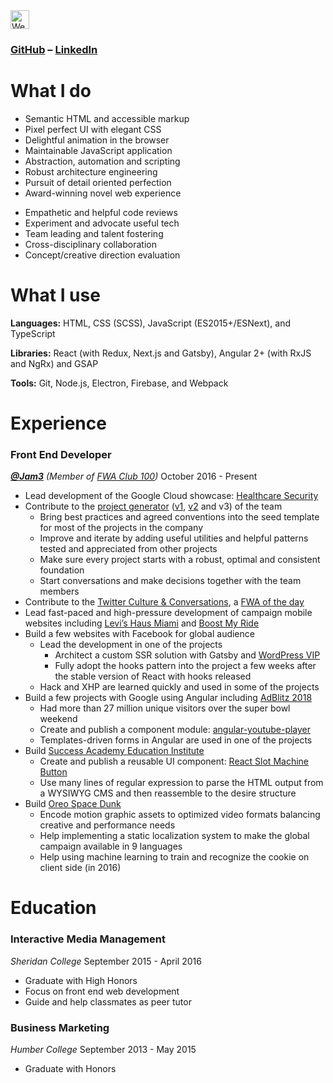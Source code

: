 <a href="https://dev.to/li">
  <img src="https://d2fltix0v2e0sb.cloudfront.net/dev-badge.svg" alt="Wenchen Li (Neo)'s DEV Profile" height="30" width="30">
</a>

### [GitHub](https://github.com/neo) – [LinkedIn](https://www.linkedin.com/in/wenchen-li/)

# What I do

- Semantic HTML and accessible markup
- Pixel perfect UI with elegant CSS
- Delightful animation in the browser
- Maintainable JavaScript application
- Abstraction, automation and scripting
- Robust architecture engineering
- Pursuit of detail oriented perfection
- Award-winning novel web experience

<!-- "soft skills" -->

- Empathetic and helpful code reviews
- Experiment and advocate useful tech
- Team leading and talent fostering
- Cross-disciplinary collaboration
- Concept/creative direction evaluation

# What I use

__Languages:__ HTML, CSS (SCSS), JavaScript (ES2015+/ESNext), and TypeScript

__Libraries:__ React (with Redux, Next.js and Gatsby), Angular 2+ (with RxJS and NgRx) and GSAP

__Tools:__ Git, Node.js, Electron, Firebase, and Webpack

# Experience

### Front End Developer

___[@Jam3]__ (Member of [FWA Club 100])_
October 2016 - Present

- Lead development of the Google Cloud showcase: [Healthcare Security]
- Contribute to the [project generator] ([v1], [v2] and v3) of the team
  - Bring best practices and agreed conventions into the seed template for most of the projects in the company
  - Improve and iterate by adding useful utilities and helpful patterns tested and appreciated from other projects
  - Make sure every project starts with a robust, optimal and consistent foundation
  - Start conversations and make decisions together with the team members
- Contribute to the [Twitter Culture & Conversations], a [FWA of the day]
- Lead fast-paced and high-pressure development of campaign mobile websites including [Levi’s Haus Miami] and [Boost My Ride]
- Build a few websites with Facebook for global audience
  - Lead the development in one of the projects
    - Architect a custom SSR solution with Gatsby and [WordPress VIP]
    - Fully adopt the hooks pattern into the project a few weeks after the stable version of React with hooks released
  - Hack and XHP are learned quickly and used in some of the projects
- Build a few projects with Google using Angular including [AdBlitz 2018]
  - Had more than 27 million unique visitors over the super bowl weekend
  - Create and publish a component module: [angular-youtube-player]
  - Templates-driven forms in Angular are used in one of the projects
- Build [Success Academy Education Institute]
  - Create and publish a reusable UI component: [React Slot Machine Button]
  - Use many lines of regular expression to parse the HTML output from a WYSIWYG CMS and then reassemble to the desire structure
- Build [Oreo Space Dunk]
  - Encode motion graphic assets to optimized video formats balancing creative and performance needs
  - Help implementing a static localization system to make the global campaign available in 9 languages
  - Help using machine learning to train and recognize the cookie on client side (in 2016)

# Education

### Interactive Media Management

_Sheridan College_
September 2015 - April 2016

* Graduate with High Honors
* Focus on front end web development
* Guide and help classmates as peer tutor

### Business Marketing

_Humber College_
September 2013 - May 2015

* Graduate with Honors

[@Jam3]: https://github.com/Jam3
[FWA Club 100]: https://thefwa.com/news/fwa-club-100-welcomes-jam3
[Healthcare Security]: https://showcase.withgoogle.com/healthcare-security/ "Explore our Healthcare-Grade Secure Cloud"
[Twitter Culture & Conversations]: https://marketing.twitter.com/na/en/culture-and-conversations#/
[FWA of the day]: https://thefwa.com/cases/twitter-culture-conversations
[Levi’s Haus Miami]: http://strategyonline.ca/2019/12/12/tech-in-action-levis-automates-product-drops-and-pick-ups/
[Boost My Ride]: http://strategyonline.ca/2019/10/03/adidas-turns-transit-passes-into-scratch-cards-with-ar/
[Wordpress VIP]: https://wpvip.com/partner/jam3/
[AdBlitz 2018]: https://youtube.googleblog.com/2018/02/thats-wrap-see-you-in-atlanta-in-2019.html
[angular-youtube-player]: https://www.npmjs.com/package/angular-youtube-player
[Success Academy Education Institute]: https://www.successacademies.org/edinstitute/
[React Slot Machine Button]: https://github.com/Jam3/slot-machine-button
[project generator]: https://github.com/Jam3/nyg-nextjs
[v2]: https://github.com/Jam3/nyg-jam3
[v1]: https://github.com/Jam3/generator-jam3
[Oreo Space Dunk]: https://agency.googleblog.com/2017/02/google-agency-blog-oreo-dunk-challenge.html
